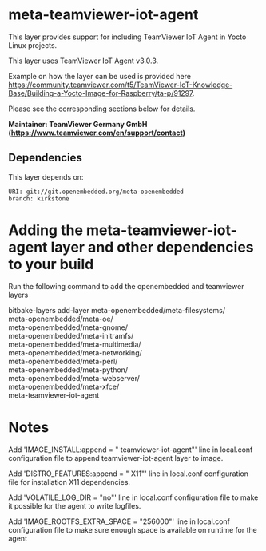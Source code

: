 meta-teamviewer-iot-agent
=========================

This layer provides support for including TeamViewer IoT Agent in Yocto Linux projects.

This layer uses TeamViewer IoT Agent v3.0.3.

Example on how the layer can be used is provided here https://community.teamviewer.com/t5/TeamViewer-IoT-Knowledge-Base/Building-a-Yocto-Image-for-Raspberry/ta-p/91297.

Please see the corresponding sections below for details.

**Maintainer: TeamViewer Germany GmbH (<https://www.teamviewer.com/en/support/contact>)**

Dependencies
------------
This layer depends on:

```
URI: git://git.openembedded.org/meta-openembedded
branch: kirkstone
```

Adding the meta-teamviewer-iot-agent layer and other dependencies to your build
========================================================

Run the following command to add the openembedded and teamviewer layers

bitbake-layers add-layer meta-openembedded/meta-filesystems/ \
	meta-openembedded/meta-oe/ \
	meta-openembedded/meta-gnome/ \
	meta-openembedded/meta-initramfs/ \
	meta-openembedded/meta-multimedia/ \
	meta-openembedded/meta-networking/ \
	meta-openembedded/meta-perl/ \
	meta-openembedded/meta-python/ \
	meta-openembedded/meta-webserver/ \
	meta-openembedded/meta-xfce/  \
	meta-teamviewer-iot-agent

Notes
=====

Add 'IMAGE_INSTALL:append = " teamviewer-iot-agent"' line in local.conf configuration file to append teamviewer-iot-agent layer to image.

Add 'DISTRO_FEATURES:append = " X11"' line in local.conf configuration file for installation X11 dependencies.

Add 'VOLATILE_LOG_DIR = "no"' line in local.conf configuration file to make it possible for the agent to write logfiles. 

Add 'IMAGE_ROOTFS_EXTRA_SPACE = "256000"' line in local.conf configuration file to make sure enough space is available on runtime for the agent

